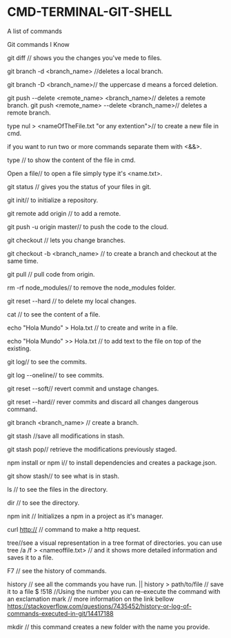 # CMD-TERMINAL-GIT-SHELL
A list of commands 


Git commands I Know

git diff // shows you the changes you've mede to files.

git branch -d <branch_name> //deletes a local branch.

git branch -D <branch_name>// the uppercase d means a forced deletion.

git push --delete <remote_name> <branch_name>// deletes a remote branch.
git push <remote_name> --delete <branch_name>// deletes a remote branch.

type nul > <nameOfTheFile.txt "or any extention">// to create a new file in cmd.

if you want to run two or more commands separate them with <&&>.

type <name of the file>// to show the content of the file in cmd.
  
Open a file// to open a file simply type it's <name.txt>.

git status // gives you the status of your files in git.

git init// to initialize a repository.

git remote add origin <url of the repository> // to add a remote.
  
git push -u origin master// to push the code to the cloud.

git checkout <name of a branch> // lets you change branches.

git checkout -b <branch_name> // to create a branch and checkout at the same time.
  
git pull // pull code from origin.

rm -rf node_modules// to remove the node_modules folder.

git reset --hard // to delete my local changes.

cat // to see the content of a file.

echo "Hola Mundo" > Hola.txt // to create and write in a file.

echo "Hola Mundo" >> Hola.txt // to add text to the file on top of the existing.

git log// to see the commits.

git log --oneline// to see commits.

git reset <hash> --soft// revert commit and unstage changes.
  
git reset <hash> --hard// rever commits and discard all changes dangerous command.
  
git branch <branch_name> // create a branch.

git stash //save all modifications in stash.

git stash pop// retrieve the modifications previously staged.

npm install or npm i// to install dependencies and creates a package.json.

git show stash// to see what is in stash.

ls // to see the files in the directory.

dir // to see the directory.

npm init // Initializes a npm in a project as it's manager.

curl <http://> // command to make a http request.

tree//see a visual representation in a tree format of directories. you can use tree /a /f > <nameoffile.txt> // and it shows more detailed information and saves it to a file.

F7 // see the history of commands.

history // see all the commands you have run. || history > path/to/file // save it to a file
$ !518 //Using the number you can re-execute the command with an exclamation mark // more information on the link bellow https://stackoverflow.com/questions/7435452/history-or-log-of-commands-executed-in-git/14417188

mkdir <name of the folder> // this command creates a new folder with the name you provide.
